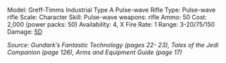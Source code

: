 Model: Greff-Timms Industrial Type A Pulse-wave Rifle
Type: Pulse-wave rifle
Scale: Character
Skill: Pulse-wave weapons: rifle
Ammo: 50
Cost: 2,000 (power packs: 50)
Availability: 4, X
Fire Rate: 1
Range: 3-20/75/150
Damage: <u>5D</u>

*Source: Gundark’s Fantastic Technology (pages 22- 23), Tales of the Jedi Companion (page 126), Arms and Equipment Guide (page 17)*